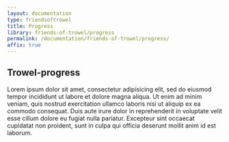 ```yaml
---
layout: documentation
type: friendsoftrowel
title: Progress
library: friends-of-trowel/progress
permalink: /documentation/friends-of-trowel/progress/
affix: true
---
```


##  Trowel-progress

Lorem ipsum dolor sit amet, consectetur adipisicing elit, sed do eiusmod tempor incididunt ut labore et dolore magna aliqua. Ut enim ad minim veniam, quis nostrud exercitation ullamco laboris nisi ut aliquip ex ea commodo consequat. Duis aute irure dolor in reprehenderit in voluptate velit esse cillum dolore eu fugiat nulla pariatur. Excepteur sint occaecat cupidatat non proident, sunt in culpa qui officia deserunt mollit anim id est laborum.